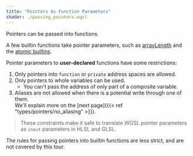 ```yaml
---
title: "Pointers As Function Parameters"
shader: ./passing_pointers.wgsl
---
```


Pointers can be passed into functions.

A few builtin functions take pointer parameters, such as
[arrayLength](https://w3.org/TR/wgsl/#arrayLength-builtin) and
the [atomic builtins](https://w3.org/TR/wgsl/#atomic-builtin-functions).

Pointer parameters to **user-declared** functions have some restrictions:

1. Only pointers into `function` or `private` address spaces are allowed.
2. Only pointers to whole variables can be used.
    * You can't pass the address of only part of a composite variable.
3. Aliases are not allowed when there is a potential write through one of them.  
    We'll explain more on the [next page]({{< ref "types/pointers/no_aliasing" >}}).

> These constraints make it safe to translate WGSL pointer parameters as `inout` parameters 
> in HLSL and GLSL.

The rules for passing pointers into builtin functions are less strict,
and are not covered by this tour.
